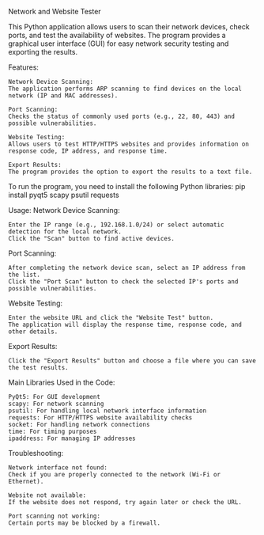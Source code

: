 Network and Website Tester

This Python application allows users to scan their network devices, check ports, and test the availability of websites. The program provides a graphical user interface (GUI) for easy network security testing and exporting the results.

Features:

    Network Device Scanning:
    The application performs ARP scanning to find devices on the local network (IP and MAC addresses).

    Port Scanning:
    Checks the status of commonly used ports (e.g., 22, 80, 443) and possible vulnerabilities.

    Website Testing:
    Allows users to test HTTP/HTTPS websites and provides information on response code, IP address, and response time.

    Export Results:
    The program provides the option to export the results to a text file.

To run the program, you need to install the following Python libraries:
    pip install pyqt5 scapy psutil requests

Usage:
Network Device Scanning:

    Enter the IP range (e.g., 192.168.1.0/24) or select automatic detection for the local network.
    Click the "Scan" button to find active devices.

Port Scanning:

    After completing the network device scan, select an IP address from the list.
    Click the "Port Scan" button to check the selected IP's ports and possible vulnerabilities.

Website Testing:

    Enter the website URL and click the "Website Test" button.
    The application will display the response time, response code, and other details.

Export Results:

    Click the "Export Results" button and choose a file where you can save the test results.

Main Libraries Used in the Code:

    PyQt5: For GUI development
    scapy: For network scanning
    psutil: For handling local network interface information
    requests: For HTTP/HTTPS website availability checks
    socket: For handling network connections
    time: For timing purposes
    ipaddress: For managing IP addresses

Troubleshooting:

    Network interface not found:
    Check if you are properly connected to the network (Wi-Fi or Ethernet).

    Website not available:
    If the website does not respond, try again later or check the URL.

    Port scanning not working:
    Certain ports may be blocked by a firewall.
